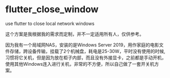 # flutter_close_window
use flutter to close local network windows

这个方案是我根据我的需求而定制，并不一定适用所有人，仅供参考。

因为我有一个局域网NAS，安装的是Windows Server 2019，用作家庭的电影文件存储，跨设备传输，挂载了2个机械盘，耗电是25-30W，平时没有使用的时候,习惯将它关机，但是因为放在柜子内部，而且没有外接显卡，之前都是手动开机，使用其他Windows连入进行关机，非常的不方便，所以自己做了一套开关机方案。
